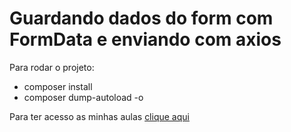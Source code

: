 # Guardando dados do form com FormData e enviando com axios

Para rodar o projeto:

-   composer install
-   composer dump-autoload -o

Para ter acesso as minhas aulas [clique aqui](https://youtube.com/c/AlexandreCardoso)
